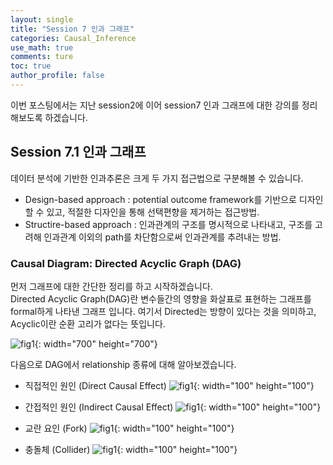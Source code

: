 ```yaml
---
layout: single
title: "Session 7 인과 그래프"
categories: Causal_Inference
use_math: true
comments: ture
toc: true
author_profile: false
---
```


이번 포스팅에서는 지난 session2에 이어 session7 인과 그래프에 대한 강의를 정리해보도록 하겠습니다.  

## Session 7.1 인과 그래프

데이터 분석에 기반한 인과추론은 크게 두 가지 접근법으로 구분해볼 수 있습니다.

* Design-based approach : potential outcome framework를 기반으로 디자인할 수 있고, 적절한 디자인을 통해 선택편향을 제거하는 접근방법.
* Structire-based approach : 인과관계의 구조를 명시적으로 나타내고, 구조를 고려해 인과관계 이외의 path를 차단함으로써 인과관계를 추려내는 방법.

### Causal Diagram: Directed Acyclic Graph (DAG)

먼저 그래프에 대한 간단한 정리를 하고 시작하겠습니다.  
Directed Acyclic Graph(DAG)란 변수들간의 영향을 화살표로 표현하는 그래프를 formal하게 나타낸 그래프 입니다. 여기서 Directed는 방향이 있다는 것을 의미하고, Acyclic이란 순환 고리가 없다는 뜻입니다.

![fig1]({{site.url}}/images/causal_inference/session7-1.png "출처 : 인과추론의 데이터과학"){: width="700" height="700"}

다음으로 DAG에서 relationship 종류에 대해 알아보겠습니다.

* 직접적인 원인 (Direct Causal Effect)
![fig1]({{site.url}}/images/causal_inference/session7-2.png "출처 : 인과추론의 데이터과학"){: width="100" height="100"}

* 간접적인 원인 (Indirect Causal Effect)
![fig1]({{site.url}}/images/causal_inference/session7-3.png "출처 : 인과추론의 데이터과학"){: width="100" height="100"}

* 교란 요인 (Fork)
![fig1]({{site.url}}/images/causal_inference/session7-4.png "출처 : 인과추론의 데이터과학"){: width="100" height="100"}

* 충돌체 (Collider)
![fig1]({{site.url}}/images/causal_inference/session7-5.png "출처 : 인과추론의 데이터과학"){: width="100" height="100"}

